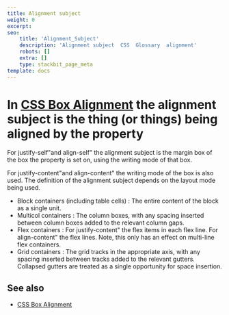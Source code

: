 ```yaml
---
title: Alignment subject
weight: 0
excerpt: 
seo:
    title: 'Alignment_Subject'
    description: 'Alignment subject  CSS  Glossary  alignment'
    robots: []
    extra: []
    type: stackbit_page_meta
template: docs
---
```



# In [CSS Box Alignment](/en-US/docs/Web/CSS/CSS_Box_Alignment) the **alignment subject** is the thing (or things) being aligned by the property

For justify-self"and align-self" the alignment subject is the margin box of the box the property is set on, using the writing mode of that box.

For justify-content"and align-content" the writing mode of the box is also used. The definition of the alignment subject depends on the layout mode being used.

- Block containers (including table cells)  : The entire content of the block as a single unit.
- Multicol containers  : The column boxes, with any spacing inserted between column boxes added to the relevant column gaps.
- Flex containers  : For justify-content" the flex items in each flex line.
    For align-content" the flex lines. Note, this only has an effect on multi-line flex containers.
- Grid containers  : The grid tracks in the appropriate axis, with any spacing inserted between tracks added to the relevant gutters. Collapsed gutters are treated as a single opportunity for space insertion.

## See also

- [CSS Box Alignment](/en-US/docs/Web/CSS/CSS_Box_Alignment)
